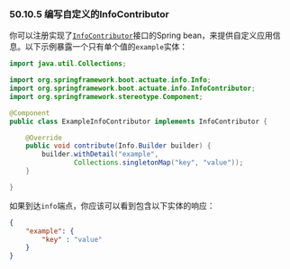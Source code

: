 ### 50.10.5 编写自定义的InfoContributor

你可以注册实现了[`InfoContributor`](https://github.com/spring-projects/spring-boot/tree/v2.0.0.RELEASE/spring-boot-project/spring-boot-actuator/src/main/java/org/springframework/boot/actuate/info/InfoContributor.java)接口的Spring bean，来提供自定义应用信息。以下示例暴露一个只有单个值的`example`实体：
```java
import java.util.Collections;

import org.springframework.boot.actuate.info.Info;
import org.springframework.boot.actuate.info.InfoContributor;
import org.springframework.stereotype.Component;

@Component
public class ExampleInfoContributor implements InfoContributor {

    @Override
    public void contribute(Info.Builder builder) {
        builder.withDetail("example",
                Collections.singletonMap("key", "value"));
    }

}
```
如果到达`info`端点，你应该可以看到包含以下实体的响应：
```json
{
    "example": {
        "key" : "value"
    }
}
```
